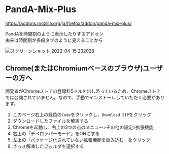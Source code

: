 # PandA-Mix-Plus

https://addons.mozilla.org/ja/firefox/addon/panda-mix-plus/

PandAを時間割のように表示したりするアドオン  
由来は時間割が多段タブのように見えることから

![スクリーンショット 2022-04-15 232028](https://user-images.githubusercontent.com/72956592/163585160-879be15c-4064-4794-bc73-9505841f853a.png)

## Chrome(またはChromiumベースのブラウザ)ユーザーの方へ

開発者がChromeストアの登録料5ドルを出し渋っているため、Chromeストアでは公開されていません。なので、手動でインストールしていただく必要があります。

1. このページ右上の緑色の`Code`をクリックし、`Download ZIP`をクリック
2. ダウンロードしたファイルを解凍する
3. Chromeを起動し、右上の3つの点のメニュー>その他の設定>拡張機能
4. 右上の「デベロッパーモード」をONにする
5. 左上の「パッケージ化されていない拡張機能を読み込む」をクリック
6. さっき解凍したフォルダを選択する
